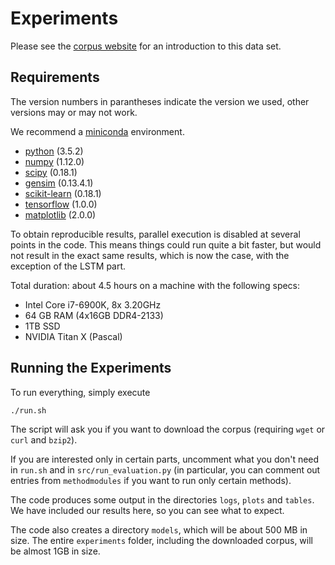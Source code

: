 # Experiments

Please see the [corpus website](https://ofai.github.io/million-post-corpus) for an introduction to this data set.

## Requirements

The version numbers in parantheses indicate the version we used, other versions may or may not work.

We recommend a [miniconda](https://conda.io/miniconda.html) environment.

* [python](https://www.python.org/) (3.5.2)
* [numpy](http://www.numpy.org/) (1.12.0)
* [scipy](https://www.scipy.org/) (0.18.1)
* [gensim](https://radimrehurek.com/gensim/) (0.13.4.1)
* [scikit-learn](http://scikit-learn.org/) (0.18.1)
* [tensorflow](https://www.tensorflow.org/) (1.0.0)
* [matplotlib](http://matplotlib.org/) (2.0.0)

To obtain reproducible results, parallel execution is disabled at several points in the code. This means things could run quite a bit faster, but would not result in the exact same results, which is now the case, with the exception of the LSTM part.

Total duration: about 4.5 hours on a machine with the following specs:

* Intel Core i7-6900K, 8x 3.20GHz
* 64 GB RAM (4x16GB DDR4-2133)
* 1TB SSD
* NVIDIA Titan X (Pascal)

## Running the Experiments

To run everything, simply execute

```
./run.sh
```

The script will ask you if you want to download the corpus (requiring `wget` or `curl` and `bzip2`).

If you are interested only in certain parts, uncomment what you don't need in `run.sh` and in `src/run_evaluation.py` (in particular, you can comment out entries from `methodmodules` if you want to run only certain methods).

The code produces some output in the directories `logs`, `plots` and `tables`. We have included our results here, so you can see what to expect.

The code also creates a directory `models`, which will be about 500 MB in size. The entire `experiments` folder, including the downloaded corpus, will be almost 1GB in size.
